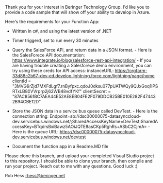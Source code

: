 Thank you for your interest in Beringer Technology Group.
I'd like you to provide a code sample that will show off your ability to develop in Azure.

Here's the requirements for your Function App:
- Written in c#, and using the latest version of .NET
- Timer triggerd, set to run every 30 minutes
- Query the SalesForce API, and return data in a JSON format.
        - Here is the SalesForece API documentation:  https://www.integrate.io/blog/salesforce-rest-api-integration/
        - If you are having trouble creating a Salesforece demo environment, you can try using these creds for API access:
  instanceURL:  https://orgfarm-33d88c2b67-dev-ed.develop.lightning.force.com/lightning/page/home
  clientId = "3MVG9rZjd7MXFdLgf7.rnByfpxc.qdoJ0dksu077pUATWQy9QJxGoq1lPSRTxLB80VVrprp2j62WB48vdfYKf"
  clientSecret = "87AC8561BC7AEA44E52AE8EB04FE2F079DDCB25BE010E282F474432B94CBE12D"

- Store the JSON data in a service bus queue called DevTest.
        - Here is the connection string:  Endpoint=sb://dsc00000075-datasynccloud-dev.servicebus.windows.net/;SharedAccessKeyName=DevTest;SharedAccessKey=BTqdrsBxiBawz5AOiJQTE8asCKp5RghRs+ASbC2CjmA=
        - Here is the queue URL:  https://dsc00000075-datasynccloud-dev.servicebus.windows.net/devtest
- Document the function app in a Readme.MD file

Please clone this branch, and upload your completed Visual Studio project to this repository.  I should be able to clone your branch, then compile and run your project.
Reach out to me with any questions.
Good luck :)

Rob Hess
rhess@beringer.net
